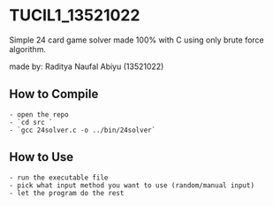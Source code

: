 # TUCIL1_13521022
Simple 24 card game solver made 100% with C using only brute force algorithm.

made by: Raditya Naufal Abiyu (13521022)

## How to Compile
    - open the repo
    - `cd src `
    - `gcc 24solver.c -o ../bin/24solver`

## How to Use
    - run the executable file
    - pick what input method you want to use (random/manual input)
    - let the program do the rest
  
